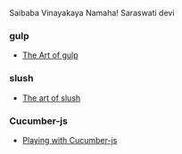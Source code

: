Saibaba Vinayakaya Namaha! Saraswati devi

### gulp

* [The Art of gulp](https://github.com/sameeri/Code-gulp/wiki)

### slush

* [The art of slush](https://github.com/sameeri/Code-slush/wiki)

### Cucumber-js

* [Playing with Cucumber-js](https://github.com/sameeri/Code-CucumberJS/wiki)
